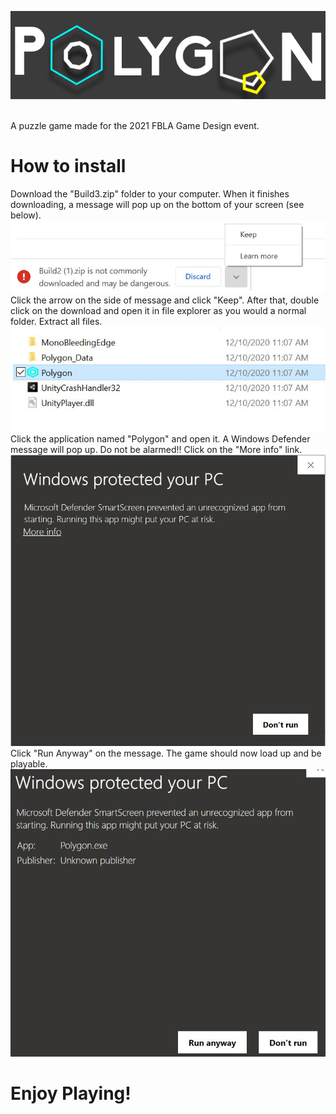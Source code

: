 <p align="center">
<img src="/logo.png">
</p>
<br> A puzzle game made for the 2021 FBLA Game Design event.

# How to install
Download the "Build3.zip" folder to your computer. When it finishes downloading, a message will pop up on the bottom of your screen (see below).
<br> <img src = "/1.JPG"> <br>
Click the arrow on the side of message and click "Keep". After that, double click on the download and open it in file explorer as you would a normal folder. Extract all files.
<br> <img src = "/2.JPG"> <br>
Click the application named "Polygon" and open it. A Windows Defender message will pop up. Do not be alarmed!! Click  on the "More info" link.
<br> <img src ="/3.JPG"> <br>
Click "Run Anyway" on the message. The game should now load up and be playable.
<br> <img src ="/4.JPG"> <br>

# Enjoy Playing!
